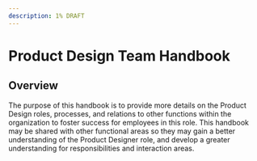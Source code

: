 ```yaml
---
description: 1% DRAFT
---
```


# Product Design Team Handbook

## Overview

The purpose of this handbook is to provide more details on the Product Design roles, processes, and relations to other functions within the organization to foster success for employees in this role. This handbook may be shared with other functional areas so they may gain a better understanding of the Product Designer role, and develop a greater understanding for responsibilities and interaction areas.
